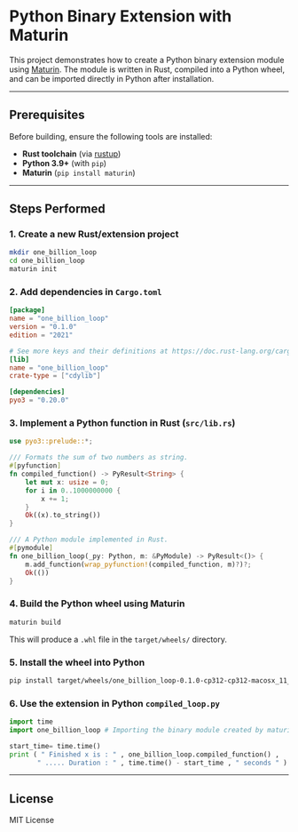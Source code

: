 # Python Binary Extension with Maturin

This project demonstrates how to create a Python binary extension module using [Maturin](https://github.com/PyO3/maturin).
The module is written in Rust, compiled into a Python wheel, and can be imported directly in Python after installation.

---

## Prerequisites

Before building, ensure the following tools are installed:

* **Rust toolchain** (via [rustup](https://rustup.rs/))
* **Python 3.9+** (with `pip`)
* **Maturin** (`pip install maturin`)

---

## Steps Performed

### 1. Create a new Rust/extension project

```bash
mkdir one_billion_loop
cd one_billion_loop
maturin init
```

### 2. Add dependencies in `Cargo.toml`

```toml
[package]
name = "one_billion_loop"
version = "0.1.0"
edition = "2021"

# See more keys and their definitions at https://doc.rust-lang.org/cargo/reference/manifest.html
[lib]
name = "one_billion_loop"
crate-type = ["cdylib"]

[dependencies]
pyo3 = "0.20.0"
```

### 3. Implement a Python function in Rust (`src/lib.rs`)

```rust
use pyo3::prelude::*;

/// Formats the sum of two numbers as string.
#[pyfunction]
fn compiled_function() -> PyResult<String> {
    let mut x: usize = 0;
    for i in 0..1000000000 {
        x += 1;
    }
    Ok((x).to_string())
}

/// A Python module implemented in Rust.
#[pymodule]
fn one_billion_loop(_py: Python, m: &PyModule) -> PyResult<()> {
    m.add_function(wrap_pyfunction!(compiled_function, m)?)?;
    Ok(())
}
```

### 4. Build the Python wheel using Maturin

```bash
maturin build
```

This will produce a `.whl` file in the `target/wheels/` directory.

### 5. Install the wheel into Python

```bash
pip install target/wheels/one_billion_loop-0.1.0-cp312-cp312-macosx_11_0_arm64.whl
```

### 6. Use the extension in Python `compiled_loop.py`

```python
import time
import one_billion_loop # Importing the binary module created by maturin

start_time= time.time()
print ( " Finished x is : " , one_billion_loop.compiled_function() , 
       " ..... Duration : " , time.time() - start_time , " seconds " )
```

---


## License

MIT License
